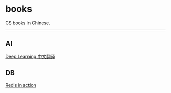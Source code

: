 # books
CS books in Chinese.

---
## AI

[Deep Learning 中文翻译](https://github.com/exacity/deeplearningbook-chinese)

## DB 
[Redis in action](https://github.com/huangz1990/riacn-code)
